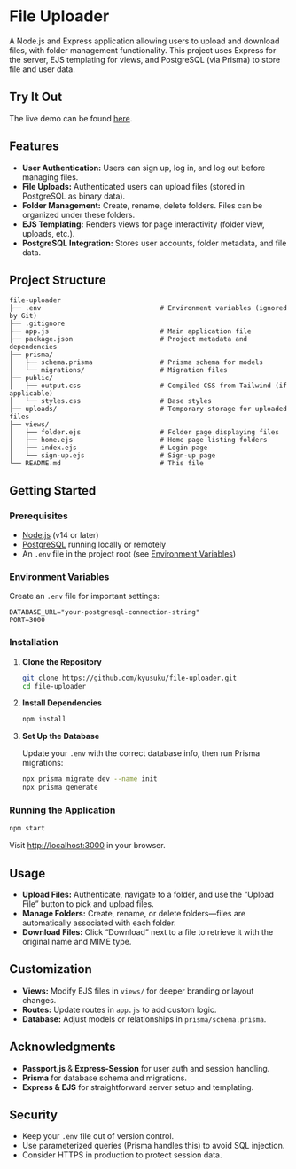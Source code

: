 # File Uploader

A Node.js and Express application allowing users to upload and download files, with folder management functionality. This project uses Express for the server, EJS templating for views, and PostgreSQL (via Prisma) to store file and user data.

## Try It Out

The live demo can be found [here](https://file-uploader-production-3bdf.up.railway.app/).

## Features

- **User Authentication:** Users can sign up, log in, and log out before managing files.
- **File Uploads:** Authenticated users can upload files (stored in PostgreSQL as binary data).
- **Folder Management:** Create, rename, delete folders. Files can be organized under these folders.
- **EJS Templating:** Renders views for page interactivity (folder view, uploads, etc.).
- **PostgreSQL Integration:** Stores user accounts, folder metadata, and file data.

## Project Structure

```
file-uploader
├── .env                              # Environment variables (ignored by Git)
├── .gitignore
├── app.js                            # Main application file
├── package.json                      # Project metadata and dependencies
├── prisma/
│   ├── schema.prisma                 # Prisma schema for models
│   └── migrations/                   # Migration files
├── public/
│   ├── output.css                    # Compiled CSS from Tailwind (if applicable)
│   └── styles.css                    # Base styles
├── uploads/                          # Temporary storage for uploaded files
├── views/
│   ├── folder.ejs                    # Folder page displaying files
│   ├── home.ejs                      # Home page listing folders
│   ├── index.ejs                     # Login page
│   └── sign-up.ejs                   # Sign-up page
└── README.md                         # This file
```

## Getting Started

### Prerequisites

- [Node.js](https://nodejs.org/) (v14 or later)
- [PostgreSQL](https://www.postgresql.org/) running locally or remotely
- An `.env` file in the project root (see [Environment Variables](#environment-variables))

### Environment Variables

Create an `.env` file for important settings:

```
DATABASE_URL="your-postgresql-connection-string"
PORT=3000
```

### Installation

1. **Clone the Repository**

   ```bash
   git clone https://github.com/kyusuku/file-uploader.git
   cd file-uploader
   ```

2. **Install Dependencies**

   ```bash
   npm install
   ```

3. **Set Up the Database**

   Update your `.env` with the correct database info, then run Prisma migrations:
   ```bash
   npx prisma migrate dev --name init
   npx prisma generate
   ```

### Running the Application

```bash
npm start
```

Visit [http://localhost:3000](http://localhost:3000) in your browser.

## Usage

- **Upload Files:** Authenticate, navigate to a folder, and use the “Upload File” button to pick and upload files.
- **Manage Folders:** Create, rename, or delete folders—files are automatically associated with each folder.
- **Download Files:** Click “Download” next to a file to retrieve it with the original name and MIME type.

## Customization

- **Views:** Modify EJS files in `views/` for deeper branding or layout changes.
- **Routes:** Update routes in `app.js` to add custom logic.
- **Database:** Adjust models or relationships in `prisma/schema.prisma`.

## Acknowledgments

- **Passport.js** & **Express-Session** for user auth and session handling.
- **Prisma** for database schema and migrations.
- **Express & EJS** for straightforward server setup and templating.

## Security

- Keep your `.env` file out of version control.
- Use parameterized queries (Prisma handles this) to avoid SQL injection.
- Consider HTTPS in production to protect session data.
